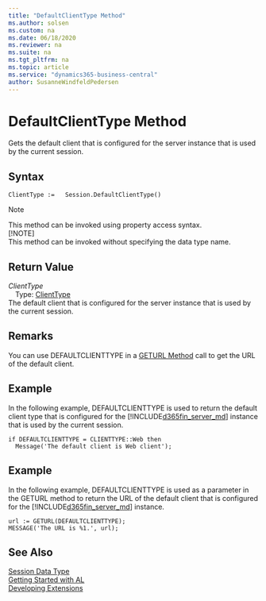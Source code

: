 ```yaml
---
title: "DefaultClientType Method"
ms.author: solsen
ms.custom: na
ms.date: 06/18/2020
ms.reviewer: na
ms.suite: na
ms.tgt_pltfrm: na
ms.topic: article
ms.service: "dynamics365-business-central"
author: SusanneWindfeldPedersen
---
```

[//]: # (START>DO_NOT_EDIT)
[//]: # (IMPORTANT:Do not edit any of the content between here and the END>DO_NOT_EDIT.)
[//]: # (Any modifications should be made in the .xml files in the ModernDev repo.)
# DefaultClientType Method
Gets the default client that is configured for the server instance that is used by the current session.


## Syntax
```
ClientType :=   Session.DefaultClientType()
```
> [!NOTE]  
> This method can be invoked using property access syntax.  
> [!NOTE]  
> This method can be invoked without specifying the data type name.  


## Return Value
*ClientType*  
&emsp;Type: [ClientType](../clienttype/clienttype-option.md)  
The default client that is configured for the server instance that is used by the current session.  


[//]: # (IMPORTANT: END>DO_NOT_EDIT)

## Remarks  
 You can use DEFAULTCLIENTTYPE in a [GETURL Method](../../methods/devenv-geturl-method.md) call to get the URL of the default client.  

## Example  
 In the following example, DEFAULTCLIENTTYPE is used to return the default client type that is configured for the [!INCLUDE[d365fin_server_md](../../includes/d365fin_server_md.md)] instance that is used by the current session.  

```  
if DEFAULTCLIENTTYPE = CLIENTTYPE::Web then  
  Message('The default client is Web client');  
```  

## Example  
 In the following example, DEFAULTCLIENTTYPE is used as a parameter in the GETURL method to return the URL of the default client that is configured for the [!INCLUDE[d365fin_server_md](../../includes/d365fin_server_md.md)] instance.  

```  
url := GETURL(DEFAULTCLIENTTYPE);  
MESSAGE('The URL is %1.', url);  
```  

## See Also
[Session Data Type](session-data-type.md)  
[Getting Started with AL](../../devenv-get-started.md)  
[Developing Extensions](../../devenv-dev-overview.md)